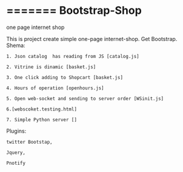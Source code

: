 =======
Bootstrap-Shop
==============
one page internet shop


This is  project  create simple one-page internet-shop. Get Bootstrap.
Shema: 

    1. Json catalog  has reading from JS [catalog.js]

    2. Vitrine is dinamic [basket.js]

    3. One click adding to Shopcart [basket.js]

    4. Hours of operation [openhours.js]

    5. Open web-socket and sending to server order [WSinit.js]  

    6.[webscoket.testing.html]

    7. Simple Python server []

Plugins:

    twitter Bootstap,
    
    Jquery,
    
    Pnotify 


